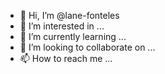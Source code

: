 - 👋 Hi, I’m @lane-fonteles
- 👀 I’m interested in ...
- 🌱 I’m currently learning ...
- 💞️ I’m looking to collaborate on ...
- 📫 How to reach me ...

<!---
lane-fonteles/lane-fonteles is a ✨ special ✨ repository because its `README.md` (this file) appears on your GitHub profile.
You can click the Preview link to take a look at your changes.
--->
